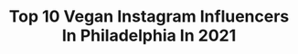 ---
title: Top 10 Vegan Instagram Influencers In Philadelphia In 2021
description: >-
  Find top vegan Instagram influencers in Philadelphia in 2021. Most popular hashtags: #vegan #philadelphia #halloween.
platform: Instagram
hits: 16
text_top: Identify the top-rated Instagram influencers on inBeat.
text_bottom: Our search engine has 16 Instagram influencers like this in Philadelphia, United States for you to pitch.
profiles:
  - username: "lvnadahlia"
    fullname: >-
      Luna Dahlia
    bio: >-
      Dark Muse • Queer Vamp • Ethical Slvt Kinky • Modified • Vegan • Weird • Philadelphia, PA • They/She
    location: "United States"
    followers: 13748
    engagement: 618
    commentsToLikes: 0.034049
    id: ck5qe5hsxytnv0i119n1bn6pn
    verified: false
    hashtags: "#femmicure, #worldmentalhealthday, #nationalcomingoutday"
  - username: "phillyvegans"
    fullname: >-
      Philly Vegans
    bio: >-
      Philadelphia (Based) Vegans ✈️ @poopjoke & @eeerriinn 👫 Powered by Plants 🏃🏻‍♀️🥑🦄 💌: phillyvegans@gmail.com
    location: "United States"
    followers: 16827
    engagement: 273
    commentsToLikes: 0.024322
    id: ck6u2r1j7tfhd0j71uyg3bcrx
    verified: false
    hashtags: "#vegan, #veganoptions"
  - username: "rodneylavoiejr"
    fullname: >-
      Rodney Lavoie Jr. “𝓢𝓾𝓻𝓿𝓲𝓿𝓸𝓻”
    bio: >-
      🗺 Philanthropist |🎙Speaker | Artist 🎶 💚 Mental Health | Coach 👥 | Fitness 💪🏼💪🏾 🌱Plant-Based | Activist | Truth Seeker👁 🏫 501(c)@thewarriorsofpurpose
    location: "United States"
    followers: 411593
    engagement: 634
    commentsToLikes: 0.039362
    id: ck6u2a8u3qmzb0j71yukdua4n
    verified: true
    hashtags: "#rodneylavoiejr, #fitnessmotivation, #selfcare, #hiphop"
  - username: "theblondetravelsx0"
    fullname: >-
      JAMIE RIVERO  | Philly Blogger
    bio: >-
      Corporate Vice President & Citizen of the World 🌍✨ Balancing a corporate job while still living the life I always dreamed of 📍Philly
    location: "United States"
    followers: 32170
    engagement: 172
    commentsToLikes: 0.171134
    id: ck6tvd4a1ljt30j71pwjlidnd
    verified: false
    hashtags: "#manifestyourdreams, #delaware, #fallinspo, #sheisnotlost"
  - username: "missmaryleigh"
    fullname: >-
      Mary-Leigh Maxwell
    bio: >-
      🦇🖤🦇 🕸model&covergirl since '08 💀philadelphia ✨cosmetic tattooer @pmubymaryleigh 🌱VEGAN 🐕lulu 💌missmaryleighmodel@gmail.com
    location: "United States"
    followers: 124439
    engagement: 130
    commentsToLikes: 0.056881
    id: ck8t0fw6krxpg0j78bpl8nywd
    verified: false
    hashtags: "#speciesism, #vegan, #babesforblacklives, #blacklivesmatter"
  - username: "joahtopping"
    fullname: >-
      Smoothies by Sandra
    bio: >-
      ☀️Fruity smoothie recipes and sweet toppings 🌈Colorful and healthy food ✨Save 15% with JOAHTOPPING15 @rawnice ✨ ✨Save 10% with „Sandra“ @zenwithtai
    location: "United States"
    followers: 6764
    engagement: 603
    commentsToLikes: 0.323594
    id: ck9wd45lidzk20j78c744053t
    verified: false
    hashtags: "#knuspur, #dubackstdas, #fruits, #smoothie"
  - username: "d_r_hildebrand"
    fullname: >-
      David Raphael Hildebrand
    bio: >-
      Old soul in a reclaimed body. 📍New York Writer • Model • Entrepreneur 👬 @joshgaddy 🏊 Swimmer by chance. 🌱 Vegan by design. Choose kindness.
    location: "United States"
    followers: 19489
    engagement: 402
    commentsToLikes: 0.086524
    id: ck15reiru7jc50i195emotajc
    verified: false
    hashtags: "#swimming, #lgbtfamily, #fireisland, #gayman"
  - username: "shaylynnedwards"
    fullname: >-
      Shay
    bio: >-
      philadelphia | v queer | the v either stands for vegan or very, but also both
    location: "United States"
    followers: 8597
    engagement: 452
    commentsToLikes: 0.017392
    id: ck8wdgvlhdtl90j7825rwuyaq
    verified: false
    hashtags: "#aexme"
  - username: "phillyinsider"
    fullname: >-
      Michael Klein
    bio: >-
      I write about the Philadelphia-area #food & #restaurant scene at @phillyinquirer. Not a critic. Love my kids, espresso, dad jokes, & the Oxford comma.
    location: "United States"
    followers: 17422
    engagement: 191
    commentsToLikes: 0.027001
    id: ck8swn6hgelk70j788vy49p2o
    verified: false
    hashtags: "#pizza, #askchefsanything, #restaurant, #food"
  - username: "studiokolowski"
    fullname: >-
      Jason Kolowski
    bio: >-
      Production Designer. Art Director. Vegan for the animals. 🍃
    location: "United States"
    followers: 20667
    engagement: 1062
    commentsToLikes: 0.025814
    id: ck15tzb19knam0i19cgyc3vam
    verified: false
    hashtags: "#wendalandluther, #kittybungalow, #thetinychefshow, #buddydays"
---